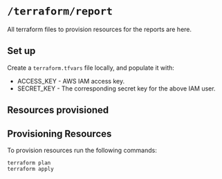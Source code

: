 # `/terraform/report`

All terraform files to provision resources for the reports are here.

## Set up

Create a `terraform.tfvars` file locally, and populate it with:

- ACCESS_KEY - AWS IAM access key.
- SECRET_KEY - The corresponding secret key for the above IAM user.

## Resources provisioned

## Provisioning Resources

To provision resources run the following commands:

`terraform plan`  
`terraform apply`